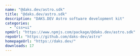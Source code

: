 ```yaml
---
name: "@daks.dev/astro.sdk"
title: "@daks.dev/astro.sdk"
description: "DAKS.DEV Astro software development kit"
categories:
  - "css+ui"
npmUrl: "https://www.npmjs.com/package/@daks.dev/astro.sdk"
repoUrl: "https://github.com/daks-dev/astro"
homepageUrl: "https://daks.dev/"
downloads: 17
---
```

